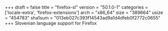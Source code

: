 +++
draft = false
title = "firefox-sl"
version = "50.1.0-1"
categories = ['locale-extra', 'firefox-extensions']
arch = "x86_64"
size = "389664"
usize = "454783"
sha1sum = "013eb027c393f14543ad9a1d4dfeb0f2772c0655"
+++
Slovenian language support for Firefox
